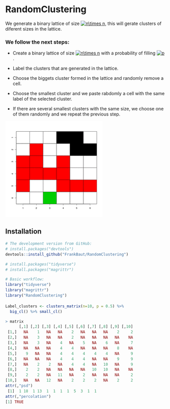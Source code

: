 # RandomClustering

We generate a binary lattice of size <a href="https://www.codecogs.com/eqnedit.php?latex=n\times&space;n" target="_blank"><img src="https://latex.codecogs.com/gif.latex?n\times&space;n" title="n\times n" /></a>, this will gerate clusters of diferent sizes in the lattice.

### We follow the next steps:
* Create a binary lattice of size <a href="https://www.codecogs.com/eqnedit.php?latex=n\times&space;n" target="_blank"><img src="https://latex.codecogs.com/gif.latex?n\times&space;n" title="n\times n" /></a> with a probability of filling <a href="https://www.codecogs.com/eqnedit.php?latex=p" target="_blank"><img src="https://latex.codecogs.com/gif.latex?p" title="p" /></a>.

* Label the clusters that are generated in the lattice.

* Choose the biggets cluster formed in the lattice and randomly remove a cell.

* Choose the smallest cluster and we paste rabdomly  a cell with the same label of the selected cluster.

* If there are several smallest clusters with the same size, we choose one of them randomly and we repeat the previous step.  


![](RandomCluster.gif)

## Installation

``` r
# The development version from GitHub:
# install.packages("devtools")
devtools::install_github("FrankBaut/RandomClustering")
```
``` r
# install.packages("tidyverse")
# install.packages("magrittr")
```

``` r
# Basic workflow:
library("tidyverse")
library("magrittr")
library("RandomClustering")

Label_clusters <- clusters_matrix(n=10, p = 0.5) %>%
  big_cl() %>% small_cl()
```
``` r
> matrix
      [,1] [,2] [,3] [,4] [,5] [,6] [,7] [,8] [,9] [,10]
 [1,]   NA    1   NA   NA    2   NA   NA   NA    2     2
 [2,]   NA    3   NA   NA    2   NA   NA   NA   NA    NA
 [3,]   NA    3   NA    4   NA    5   NA    6   NA     7
 [4,]   NA   NA   NA    4    4   NA   NA   NA    8    NA
 [5,]    9   NA   NA    4    4    4    4    4   NA     9
 [6,]   NA   NA   NA    4    4    4   NA   NA    9     9
 [7,]   NA    2    2   NA    4    4   NA   10   NA     9
 [8,]    2    2   NA   NA   NA   NA   10   10   NA    NA
 [9,]    2    2   NA   11   NA    2   NA   NA   NA     2
[10,]   NA   NA   12   NA    2    2    2   NA    2     2
attr(,"psd")
 [1]  1 18  1 13  1  1  1  1  5  3  1  1
attr(,"percolation")
[1] TRUE
```
